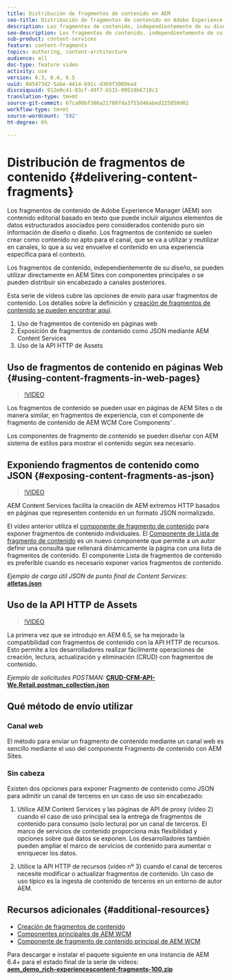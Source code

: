 ```yaml
---
title: Distribución de fragmentos de contenido en AEM
seo-title: Distribución de fragmentos de contenido en Adobe Experience Manager
description: Los fragmentos de contenido, independientemente de su diseño, se pueden utilizar directamente en AEM Sites con componentes principales o se pueden distribuir sin encabezado a canales posteriores.
seo-description: Los fragmentos de contenido, independientemente de su diseño, se pueden utilizar directamente en AEM Sites con componentes principales o se pueden distribuir sin encabezado a canales posteriores.
sub-product: content-services
feature: content-fragments
topics: authoring, content-architecture
audience: all
doc-type: feature video
activity: use
version: 6.3, 6.4, 6.5
uuid: 045473d2-5abe-4414-b91c-d369f3069ead
discoiquuid: 912e0c41-83cf-49f7-b515-09519b6718c1
translation-type: tm+mt
source-git-commit: 67ca08bf386a217807da3755d46abed225050d02
workflow-type: tm+mt
source-wordcount: '592'
ht-degree: 6%

---
```



# Distribución de fragmentos de contenido {#delivering-content-fragments}

Los fragmentos de contenido de Adobe Experience Manager (AEM) son contenido editorial basado en texto que puede incluir algunos elementos de datos estructurados asociados pero considerados contenido puro sin información de diseño o diseño. Los fragmentos de contenido se suelen crear como contenido no apto para el canal, que se va a utilizar y reutilizar en canales, lo que a su vez envuelve el contenido en una experiencia específica para el contexto.

Los fragmentos de contenido, independientemente de su diseño, se pueden utilizar directamente en AEM Sites con componentes principales o se pueden distribuir sin encabezado a canales posteriores.

Esta serie de vídeos cubre las opciones de envío para usar fragmentos de contenido. Los detalles sobre la definición y [creación de fragmentos de contenido se pueden encontrar aquí](content-fragments-feature-video-use.md).

1. Uso de fragmentos de contenido en páginas web
2. Exposición de fragmentos de contenido como JSON mediante AEM Content Services
3. Uso de la API HTTP de Assets

## Uso de fragmentos de contenido en páginas Web {#using-content-fragments-in-web-pages}

>[!VIDEO](https://video.tv.adobe.com/v/22449/?quality=12&learn=on)

Los fragmentos de contenido se pueden usar en páginas de AEM Sites o de manera similar, en fragmentos de experiencia, con el componente de fragmento de contenido de AEM WCM Core Components&#39; [](https://docs.adobe.com/content/help/en/experience-manager-core-components/using/components/content-fragment-component.html).

Los componentes de fragmento de contenido se pueden diseñar con AEM sistema de estilos para mostrar el contenido según sea necesario.

## Exponiendo fragmentos de contenido como JSON {#exposing-content-fragments-as-json}

>[!VIDEO](https://video.tv.adobe.com/v/22448/?quality=12&learn=on)

AEM Content Services facilita la creación de AEM extremos HTTP basados en páginas que representen contenido en un formato JSON normalizado.

El vídeo anterior utiliza el [componente de fragmento de contenido](https://docs.adobe.com/content/help/en/experience-manager-core-components/using/components/content-fragment-component.html) para exponer fragmentos de contenido individuales. El [Componente de Lista de fragmento de contenido](https://docs.adobe.com/content/help/en/experience-manager-core-components/using/components/content-fragment-list.html) es un nuevo componente que permite a un autor definir una consulta que rellenará dinámicamente la página con una lista de fragmentos de contenido. El componente Lista de fragmentos de contenido es preferible cuando es necesario exponer varios fragmentos de contenido.

*Ejemplo de carga útil JSON de punto final de Content Services:*\
**[atletas.json](assets/athletes.json)**

## Uso de la API HTTP de Assets

>[!VIDEO](https://video.tv.adobe.com/v/26390/?quality=12&learn=on)

La primera vez que se introdujo en AEM 6.5, se ha mejorado la compatibilidad con fragmentos de contenido con la API HTTP de recursos. Esto permite a los desarrolladores realizar fácilmente operaciones de creación, lectura, actualización y eliminación (CRUD) con fragmentos de contenido.

*Ejemplo de solicitudes POSTMAN:*
**[CRUD-CFM-API-We.Retail.postman_collection.json](assets/CRUD-CFM-API-We.Retail.postman_collection.json)**

## Qué método de envío utilizar

### Canal web

El método para enviar un fragmento de contenido mediante un canal web es sencillo mediante el uso del componente Fragmento de contenido con AEM Sites.

### Sin cabeza

Existen dos opciones para exponer Fragmento de contenido como JSON para admitir un canal de terceros en un caso de uso sin encabezado:

1. Utilice AEM Content Services y las páginas de API de proxy (vídeo 2) cuando el caso de uso principal sea la entrega de fragmentos de contenido para consumo (solo lectura) por un canal de terceros. El marco de servicios de contenido proporciona más flexibilidad y opciones sobre qué datos se exponen. Los desarrolladores también pueden ampliar el marco de servicios de contenido para aumentar o enriquecer los datos.

2. Utilice la API HTTP de recursos (vídeo nº 3) cuando el canal de terceros necesite modificar o actualizar fragmentos de contenido. Un caso de uso típico es la ingesta de contenido de terceros en un entorno de autor AEM.

## Recursos adicionales {#additional-resources}

* [Creación de fragmentos de contenido](content-fragments-feature-video-use.md)
* [Componentes principales de AEM WCM](https://docs.adobe.com/content/help/es-ES/experience-manager-core-components/using/introduction.html)
* [Componente de fragmento de contenido principal de AEM WCM](https://docs.adobe.com/content/help/en/experience-manager-core-components/using/components/content-fragment-component.html)

Para descargar e instalar el paquete siguiente en una instancia de AEM 6.4+ para el estado final de la serie de vídeos:\
**[aem_demo_rich-experiencescontent-fragments-100.zip](assets/aem_demo_fluid-experiencescontent-fragments-100.zip)**
